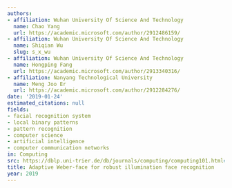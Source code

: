 ```yaml
---
authors:
- affiliation: Wuhan University Of Science And Technology
  name: Chao Yang
  url: https://academic.microsoft.com/author/2912486159/
- affiliation: Wuhan University Of Science And Technology
  name: Shiqian Wu
  slug: s_x_wu
- affiliation: Wuhan University Of Science And Technology
  name: Hongping Fang
  url: https://academic.microsoft.com/author/2913340316/
- affiliation: Nanyang Technological University
  name: Meng Joo Er
  url: https://academic.microsoft.com/author/2912284276/
date: '2019-01-24'
estimated_citations: null
fields:
- facial recognition system
- local binary patterns
- pattern recognition
- computer science
- artificial intelligence
- computer communication networks
in: Computing
src: https://dblp.uni-trier.de/db/journals/computing/computing101.html#YangWFE19
title: Adaptive Weber-face for robust illumination face recognition
year: 2019
---
```

